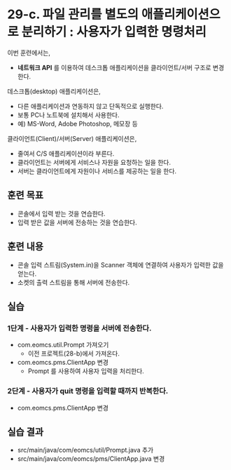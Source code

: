 # 29-c. 파일 관리를 별도의 애플리케이션으로 분리하기 : 사용자가 입력한 명령처리

이번 훈련에서는,
- **네트워크 API** 를 이용하여 데스크톱 애플리케이션을 클라이언트/서버 구조로 변경한다.

데스크톱(desktop) 애플리케이션은,
- 다른 애플리케이션과 연동하지 않고 단독적으로 실행한다.
- 보통 PC나 노트북에 설치해서 사용한다.
- 예) MS-Word, Adobe Photoshop, 메모장 등

클라이언트(Client)/서버(Server) 애플리케이션은,
- 줄여서 C/S 애플리케이션이라 부른다.
- 클라이언트는 서버에게 서비스나 자원을 요청하는 일을 한다.
- 서버는 클라이언트에게 자원이나 서비스를 제공하는 일을 한다.

## 훈련 목표
- 콘솔에서 입력 받는 것을 연습한다.
- 입력 받은 값을 서버에 전송하는 것을 연습한다.

## 훈련 내용
- 콘솔 입력 스트림(System.in)을 Scanner 객체에 연결하여 사용자가 입력한 값을 얻는다.
- 소켓의 출력 스트림을 통해 서버에 전송한다.


## 실습

### 1단계 - 사용자가 입력한 명령을 서버에 전송한다.

- com.eomcs.util.Prompt 가져오기
  - 이전 프로젝트(28-b)에서 가져온다.
- com.eomcs.pms.ClientApp 변경
  - Prompt 를 사용하여 사용자 입력을 처리한다.


### 2단계 - 사용자가 quit 명령을 입력할 때까지 반복한다.

- com.eomcs.pms.ClientApp 변경


## 실습 결과
- src/main/java/com/eomcs/util/Prompt.java 추가
- src/main/java/com/eomcs/pms/ClientApp.java 변경
